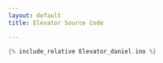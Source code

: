 ```yaml
---
layout: default
title: Elevator Source Code

---
```


```cpp
{% include_relative Elevator_daniel.ino %}
```